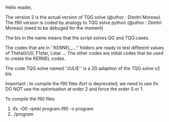 Hello reader,

The version 2 is the actual version of TQG solve (@uthor : Dimitri Moreau).
The f90 version is coded by analogy to TQG solve python (@uthor : Dimitri Moreau)
(need to be debuged for the moment)

The bis in the name means that the script solves QG and TQG cases.

The codes that are in ''KERNEL_...'' folders are ready to
test different values of Theta0/U0, F1star, Lstar ...
The other codes are initial codes that be used to create
the KERNEL codes.

The code TQG solve named ''JULIE'' is a 2D adaption 
of the TQG solve v2 bis


Important : to compile the f90 files
ifort is deprecated, we need to use ifx
DO NOT use the optimisation at order 2 and
force the order 0 or 1.

To compile the f90 files

1) ifx -O0 -qmkl program.f90 -o program
2) ./program
